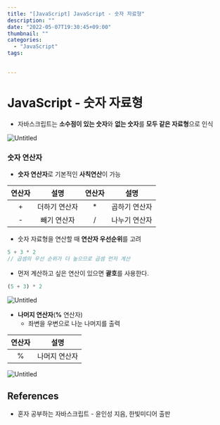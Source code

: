 ```yaml
---
title: "[JavaScript] JavaScript - 숫자 자료형"
description: ""
date: "2022-05-07T19:30:45+09:00"
thumbnail: ""
categories:
  - "JavaScript"
tags:
 

---
```

<!--more-->
# JavaScript - 숫자 자료형

- 자바스크립트는 **소수점이 있는 숫자**와 **없는 숫자**를 **모두 같은 자료형**으로 인식

![Untitled](/images/lang_javascript/JavaScript_숫자_자료형/Untitled.png)

### 숫자 연산자

- **숫자 연산자**로 기본적인 **사칙연산**이 가능

|  연산자  |    설명    |  연산자  |    설명    |
|:-----:|:--------:|:-----:|:--------:|
|   +   | 더하기 연산자  |   *   | 곱하기 연산자  |
|   -   |  빼기 연산자  |   /   | 나누기 연산자  |

- 숫자 자료형을 연산할 때 **연산자 우선순위**를 고려

```jsx
5 + 3 * 2
// 곱셈의 우선 순위가 더 높으므로 곱셈 먼저 계산
```

- 먼저 계산하고 싶은 연산이 있으면 **괄호**를 사용한다.

```jsx
(5 + 3) * 2
```

![Untitled](/images/lang_javascript/JavaScript_숫자_자료형/Untitled%201.png)

- **나머지 연산자**(**%** 연산자)
    - 좌변을 우변으로 나눈 나머지를 출력

|  연산자  |    설명    |
|:-----:|:--------:|
|   %   | 나머지 연산자  |

![Untitled](/images/lang_javascript/JavaScript_숫자_자료형/Untitled%202.png)

## References

- 혼자 공부하는 자바스크립트 - 윤인성 지음, 한빛미디어 출판